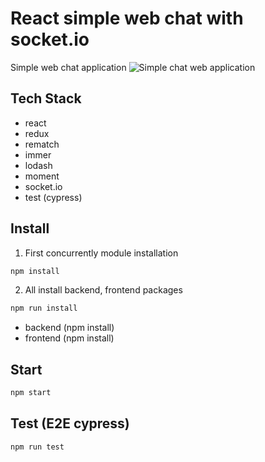 # React simple web chat with socket.io

Simple web chat application
![Simple chat web application](http://play.codejs.co.kr/dist/img/preview.a40feb81e83bb9458b81dddada7c3b45.gif)

## Tech Stack

- react
- redux
- rematch
- immer
- lodash
- moment
- socket.io
- test (cypress)

## Install 
1. First concurrently module installation
``` javascript
npm install
```
2. All install backend, frontend packages
``` javascript
npm run install 
```
- backend (npm install)
- frontend (npm install)

## Start
``` javascript
npm start
```

## Test (E2E cypress)
``` javascript
npm run test
```
